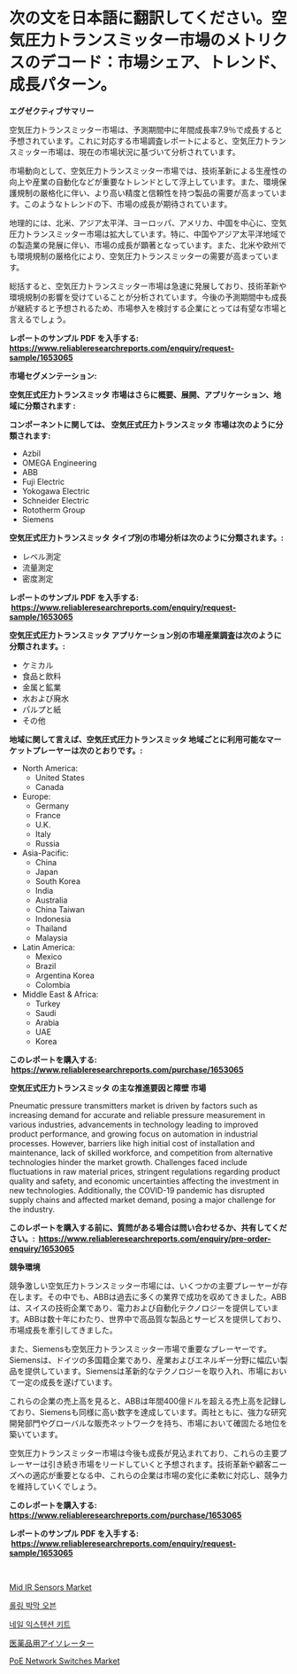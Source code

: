 <p><h1>次の文を日本語に翻訳してください。空気圧力トランスミッター市場のメトリクスのデコード：市場シェア、トレンド、成長パターン。</h1></p><p><strong>エグゼクティブサマリー</strong></p>
<p><p>空気圧力トランスミッター市場は、予測期間中に年間成長率7.9％で成長すると予想されています。これに対応する市場調査レポートによると、空気圧力トランスミッター市場は、現在の市場状況に基づいて分析されています。 </p><p>市場動向として、空気圧力トランスミッター市場では、技術革新による生産性の向上や産業の自動化などが重要なトレンドとして浮上しています。また、環境保護規制の厳格化に伴い、より高い精度と信頼性を持つ製品の需要が高まっています。このようなトレンドの下、市場の成長が期待されています。</p><p>地理的には、北米、アジア太平洋、ヨーロッパ、アメリカ、中国を中心に、空気圧力トランスミッター市場は拡大しています。特に、中国やアジア太平洋地域での製造業の発展に伴い、市場の成長が顕著となっています。また、北米や欧州でも環境規制の厳格化により、空気圧力トランスミッターの需要が高まっています。</p><p>総括すると、空気圧力トランスミッター市場は急速に発展しており、技術革新や環境規制の影響を受けていることが分析されています。今後の予測期間中も成長が継続すると予想されるため、市場参入を検討する企業にとっては有望な市場と言えるでしょう。</p></p>
<p><strong>レポートのサンプル PDF を入手する: <a href="https://www.reliableresearchreports.com/enquiry/request-sample/1653065">https://www.reliableresearchreports.com/enquiry/request-sample/1653065</a></strong></p>
<p><strong>市場セグメンテーション:</strong></p>
<p><strong> 空気圧式圧力トランスミッタ 市場はさらに概要、展開、アプリケーション、地域に分類されます :</strong></p>
<p><strong>コンポーネントに関しては、 空気圧式圧力トランスミッタ 市場は次のように分類されます: &nbsp;</strong></p>
<p><ul><li>Azbil</li><li>OMEGA Engineering</li><li>ABB</li><li>Fuji Electric</li><li>Yokogawa Electric</li><li>Schneider Electric</li><li>Rototherm Group</li><li>Siemens</li></ul></p>
<p><strong> 空気圧式圧力トランスミッタ タイプ別の市場分析は次のように分類されます。:</strong></p>
<p><ul><li>レベル測定</li><li>流量測定</li><li>密度測定</li></ul></p>
<p><strong>レポートのサンプル PDF を入手する: &nbsp;<a href="https://www.reliableresearchreports.com/enquiry/request-sample/1653065">https://www.reliableresearchreports.com/enquiry/request-sample/1653065</a></strong></p>
<p><strong> 空気圧式圧力トランスミッタ アプリケーション別の市場産業調査は次のように分類されます。:</strong></p>
<p><ul><li>ケミカル</li><li>食品と飲料</li><li>金属と鉱業</li><li>水および廃水</li><li>パルプと紙</li><li>その他</li></ul></p>
<p><strong>地域に関して言えば、空気圧式圧力トランスミッタ 地域ごとに利用可能なマーケットプレーヤーは次のとおりです。:</strong></p>
<p><ul>
    <li>
        North America:
        <ul>
            <li>United States</li>
            <li>Canada</li>
        </ul>
    </li>
    <li>
        Europe:
        <ul>
            <li>Germany</li>
            <li>France</li>
            <li>U.K.</li>
            <li>Italy</li>
            <li>Russia</li>
        </ul>
    </li>
    <li>
        Asia-Pacific:
        <ul>
            <li>China</li>
            <li>Japan</li>
            <li>South Korea</li>
            <li>India</li>
            <li>Australia</li>
            <li>China Taiwan</li>
            <li>Indonesia</li>
            <li>Thailand</li>
            <li>Malaysia</li>
        </ul>
    </li>
    <li>
        Latin America:
        <ul>
            <li>Mexico</li>
            <li>Brazil</li>
            <li>Argentina Korea</li>
            <li>Colombia</li>
        </ul>
    </li>
    <li>
        Middle East & Africa:
        <ul>
            <li>Turkey</li>
            <li>Saudi</li>
            <li>Arabia</li>
            <li>UAE</li>
            <li>Korea</li>
        </ul>
    </li>
    </ul></p>
<p><strong>このレポートを購入する: &nbsp;<a href="https://www.reliableresearchreports.com/purchase/1653065">https://www.reliableresearchreports.com/purchase/1653065</a></strong></p>
<p><strong>空気圧式圧力トランスミッタ の主な推進要因と障壁 市場</strong></p>
<p><p>Pneumatic pressure transmitters market is driven by factors such as increasing demand for accurate and reliable pressure measurement in various industries, advancements in technology leading to improved product performance, and growing focus on automation in industrial processes. However, barriers like high initial cost of installation and maintenance, lack of skilled workforce, and competition from alternative technologies hinder the market growth. Challenges faced include fluctuations in raw material prices, stringent regulations regarding product quality and safety, and economic uncertainties affecting the investment in new technologies. Additionally, the COVID-19 pandemic has disrupted supply chains and affected market demand, posing a major challenge for the industry.</p></p>
<p><strong>このレポートを購入する前に、質問がある場合は問い合わせるか、共有してください。:&nbsp; <a href="https://www.reliableresearchreports.com/enquiry/pre-order-enquiry/1653065">https://www.reliableresearchreports.com/enquiry/pre-order-enquiry/1653065</a></strong></p>
<p><strong>競争環境</strong></p>
<p><p>競争激しい空気圧力トランスミッター市場には、いくつかの主要プレーヤーが存在します。その中でも、ABBは過去に多くの業界で成功を収めてきました。ABBは、スイスの技術企業であり、電力および自動化テクノロジーを提供しています。ABBは数十年にわたり、世界中で高品質な製品とサービスを提供しており、市場成長を牽引してきました。</p><p>また、Siemensも空気圧力トランスミッター市場で重要なプレーヤーです。Siemensは、ドイツの多国籍企業であり、産業およびエネルギー分野に幅広い製品を提供しています。Siemensは革新的なテクノロジーを取り入れ、市場において一定の成長を遂げています。</p><p>これらの企業の売上高を見ると、ABBは年間400億ドルを超える売上高を記録しており、Siemensも同様に高い数字を達成しています。両社ともに、強力な研究開発部門やグローバルな販売ネットワークを持ち、市場において確固たる地位を築いています。</p><p>空気圧力トランスミッター市場は今後も成長が見込まれており、これらの主要プレーヤーは引き続き市場をリードしていくと予想されます。技術革新や顧客ニーズへの適応が重要となる中、これらの企業は市場の変化に柔軟に対応し、競争力を維持していくでしょう。</p></p>
<p><strong>このレポートを購入する: &nbsp; <a href="https://www.reliableresearchreports.com/purchase/1653065">https://www.reliableresearchreports.com/purchase/1653065</a></strong></p>
<p><strong>レポートのサンプル PDF を入手する: &nbsp;<a href="https://www.reliableresearchreports.com/enquiry/request-sample/1653065">https://www.reliableresearchreports.com/enquiry/request-sample/1653065</a></strong><strong></strong></p>
<p>&nbsp;</p>
<p><p><a href="https://github.com/khayangel/Market-Research-Report-List-2/blob/main/mid-ir-sensors-market.md">Mid IR Sensors Market</a></p><p><a href="https://medium.com/@whitneymurphy1982/%EB%A1%A4%EB%A7%81-%EC%96%87%EC%9D%80-%ED%95%84%EB%A6%84-%EC%98%A4%EB%B8%90-%EC%8B%9C%EC%9E%A5-%EA%B7%9C%EB%AA%A8-%EC%8B%9C%EC%9E%A5-%EC%A0%84%EB%A7%9D-%EB%B0%8F-%EC%8B%9C%EC%9E%A5-%EC%98%88%EC%B8%A1-2024%EB%85%84%EB%B6%80%ED%84%B0-2031%EB%85%84%EA%B9%8C%EC%A7%80-7f9893466d90">롤링 박막 오븐</a></p><p><a href="https://medium.com/@sandubujor71/%EB%84%A4%EC%9D%BC-%EC%9D%B5%EC%8A%A4%ED%85%90%EC%85%98-%ED%82%A4%ED%8A%B8-%EC%8B%9C%EC%9E%A5-%EC%8B%9C%EC%9E%A5-cagr-%EC%8B%9C%EC%9E%A5-%ED%8A%B8%EB%A0%8C%EB%93%9C-%EB%B0%8F-%EC%84%B1%EC%9E%A5-%EC%A0%84%EB%9E%B5%EC%97%90-%EB%8C%80%ED%95%9C-%ED%86%B5%EC%B0%B0%EB%A0%A5-f1de122de521">네일 익스텐션 키트</a></p><p><a href="https://github.com/SarahFahey88/Market-Research-Report-List-1/blob/main/156035710594.md">医薬品用アイソレーター</a></p><p><a href="https://github.com/YashRP12/Market-Research-Report-List-3/blob/main/poe-network-switches-market.md">PoE Network Switches Market</a></p></p>